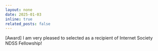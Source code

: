 ```yaml
---
layout: none
date: 2025-01-03
inline: true
related_posts: false
---
```

<award>[Award]</award>  I am very pleased to selected as a recipient of Internet Society NDSS Fellowship!